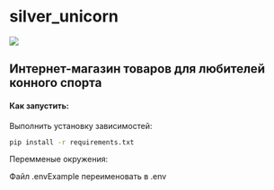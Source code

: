 # silver_unicorn

[![](https://github.com/Olesyacur/silver_unicorn/actions/workflows/flake8.yml/badge.svg?branch=main)](https://github.com/Olesyacur/silver_unicorn/actions/workflows/flake8.yml)

## Интернет-магазин товаров для любителей конного спорта


#### Как запустить:

Выполнить установку зависимостей:

```bash
pip install -r requirements.txt
```

Перемменые окружения:

Файл .envExample переименовать в .env
